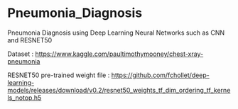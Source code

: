 # Pneumonia_Diagnosis
Pneumonia Diagnosis using Deep Learning Neural Networks such as CNN and RESNET50

Dataset : https://www.kaggle.com/paultimothymooney/chest-xray-pneumonia

RESNET50 pre-trained weight file : https://github.com/fchollet/deep-learning-models/releases/download/v0.2/resnet50_weights_tf_dim_ordering_tf_kernels_notop.h5
